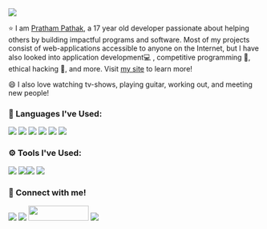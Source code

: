 <img src = "img_1536"/>

⭐️ I am [Pratham Pathak](https://github.com/PrathamOG/), a 17 year old developer passionate about helping others by building impactful programs and software. Most of my projects consist of web-applications accessible to anyone on the Internet, but I have also looked into application development💻 , competitive programming 🥇, ethical hacking 🤺, and more. Visit [my site](https://prathampathak.me) to learn more!

😄 I also love watching tv-shows, playing guitar, working out, and meeting new people!


### 🚀 Languages I've Used: 
<img src = "https://img.shields.io/badge/Python-3776AB?style=for-the-badge&logo=python&logoColor=white"> <img src = "https://img.shields.io/badge/Java-ED8B00?style=for-the-badge&logo=java&logoColor=white"> <img src = "https://img.shields.io/badge/HTML5-E34F26?style=for-the-badge&logo=html5&logoColor=white"> <img src = "https://img.shields.io/badge/CSS3-1572B6?style=for-the-badge&logo=css3&logoColor=white"> <img src = "https://img.shields.io/badge/JavaScript-323330?style=for-the-badge&logo=javascript&logoColor=F7DF1E"> <img src = "https://img.shields.io/badge/React-20232A?style=for-the-badge&logo=react&logoColor=61DAFB">

### ⚙️ Tools I've Used:
<img src = "https://img.shields.io/badge/Git-F05032?style=for-the-badge&logo=git&logoColor=white"> <img src = "https://img.shields.io/badge/Visual_Studio_Code-0078D4?style=for-the-badge&logo=visual%20studio%20code&logoColor=white"><img src = "https://img.shields.io/badge/conda-342B029.svg?&style=for-the-badge&logo=anaconda&logoColor=white"> <img src = "https://img.shields.io/badge/Jupyter-F37626.svg?&style=for-the-badge&logo=Jupyter&logoColor=white"> 

### 🤝 Connect with me!<br>
  <a href="https://www.linkedin.com/in/pratham-pathak/" alt="Linkedin"><img src="https://img.shields.io/badge/LinkedIn-0077B5?style=for-the-badge&logo=linkedin&logoColor=white"></a> <a href="https://www.instagram.com/pratham173821" alt="Instagram"><img src="https://img.shields.io/badge/Instagram-E4405F?style=for-the-badge&logo=instagram&logoColor=white"></a> <a href="https://devpost.com/PrathamOG/" alt="Devpost"><img src="https://logo-logos.com/wp-content/uploads/2016/10/Devpost_logo_image_picture.png" height = "30" width = "120"></a> <a href="mailto:pathak.pratham99@gmail.com" alt="Contact me"><img src="https://img.shields.io/badge/Gmail-D14836?style=for-the-badge&logo=gmail&logoColor=white">

<!--
**PrathamOG/PrathamOG** is a ✨ _special_ ✨ repository because its `README.md` (this file) appears on your GitHub profile.

Here are some ideas to get you started:

- 🔭 I’m currently working on ...
- 🌱 I’m currently learning ...
- 👯 I’m looking to collaborate on ...
- 🤔 I’m looking for help with ...
- 💬 Ask me about ...
- 📫 How to reach me: ...
- 😄 Pronouns: ...
- ⚡ Fun fact: ...
-->
